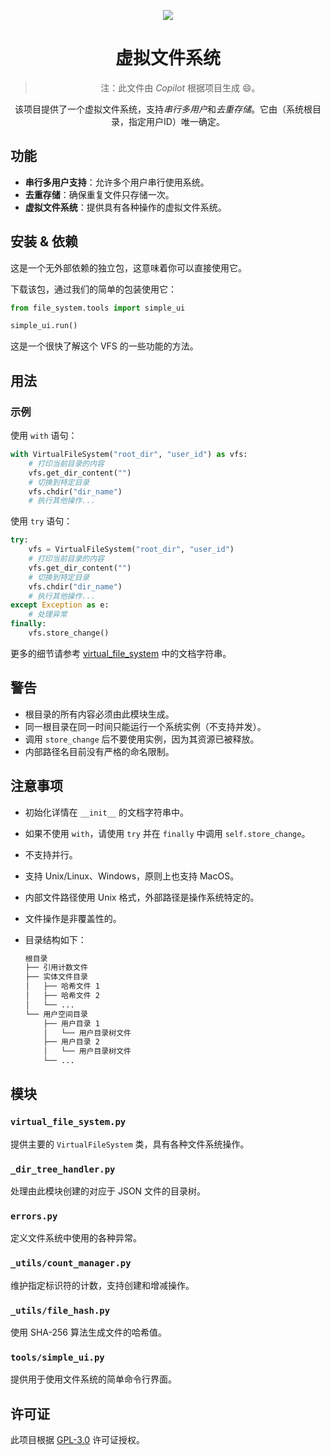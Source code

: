 <div align="center"><a name="readme-top"></a>

[![][mycat]][link-to-homepage]

[mycat]: assets/images/mycat.jpg
[link-to-homepage]: https://github.com/SinbereeGit

# 虚拟文件系统

> 注：此文件由 *Copilot* 根据项目生成 😄。

该项目提供了一个虚拟文件系统，支持*串行多用户*和*去重存储*。它由（系统根目录，指定用户ID）唯一确定。

</div>

## 功能

- **串行多用户支持**：允许多个用户串行使用系统。
- **去重存储**：确保重复文件只存储一次。
- **虚拟文件系统**：提供具有各种操作的虚拟文件系统。

## 安装 & 依赖

这是一个无外部依赖的独立包，这意味着你可以直接使用它。

下载该包，通过我们的简单的包装使用它：

```python
from file_system.tools import simple_ui

simple_ui.run()
```

这是一个很快了解这个 VFS 的一些功能的方法。

## 用法

### 示例

使用 `with` 语句：

```python
with VirtualFileSystem("root_dir", "user_id") as vfs:
    # 打印当前目录的内容
    vfs.get_dir_content("")
    # 切换到特定目录
    vfs.chdir("dir_name")
    # 执行其他操作...
```

使用 `try` 语句：

```python
try:
    vfs = VirtualFileSystem("root_dir", "user_id")
    # 打印当前目录的内容
    vfs.get_dir_content("")
    # 切换到特定目录
    vfs.chdir("dir_name")
    # 执行其他操作...
except Exception as e:
    # 处理异常
finally:
    vfs.store_change()
```

更多的细节请参考 [virtual_file_system](file_system/virtual_file_system.py) 中的文档字符串。

## 警告

- 根目录的所有内容必须由此模块生成。
- 同一根目录在同一时间只能运行一个系统实例（不支持并发）。
- 调用 `store_change` 后不要使用实例，因为其资源已被释放。
- 内部路径名目前没有严格的命名限制。

## 注意事项

- 初始化详情在 `__init__` 的文档字符串中。
- 如果不使用 `with`，请使用 `try` 并在 `finally` 中调用 `self.store_change`。
- 不支持并行。
- 支持 Unix/Linux、Windows，原则上也支持 MacOS。
- 内部文件路径使用 Unix 格式，外部路径是操作系统特定的。
- 文件操作是非覆盖性的。
- 目录结构如下：

  ```txt
  根目录
  ├── 引用计数文件
  ├── 实体文件目录
  │   ├── 哈希文件 1
  │   ├── 哈希文件 2
  │   └── ...
  └── 用户空间目录
      ├── 用户目录 1
      │   └── 用户目录树文件
      ├── 用户目录 2
      │   └── 用户目录树文件
      └── ...
  ```

## 模块

### `virtual_file_system.py`

提供主要的 `VirtualFileSystem` 类，具有各种文件系统操作。

### `_dir_tree_handler.py`

处理由此模块创建的对应于 JSON 文件的目录树。

### `errors.py`

定义文件系统中使用的各种异常。

### `_utils/count_manager.py`

维护指定标识符的计数，支持创建和增减操作。

### `_utils/file_hash.py`

使用 SHA-256 算法生成文件的哈希值。

### `tools/simple_ui.py`

提供用于使用文件系统的简单命令行界面。

## 许可证

此项目根据 [GPL-3.0](LICENSE) 许可证授权。
